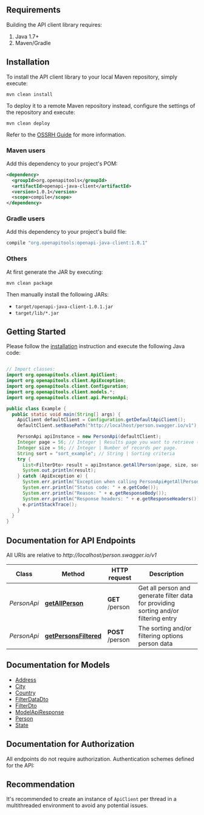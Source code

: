 
## Requirements

Building the API client library requires:
1. Java 1.7+
2. Maven/Gradle

## Installation

To install the API client library to your local Maven repository, simply execute:

```shell
mvn clean install
```

To deploy it to a remote Maven repository instead, configure the settings of the repository and execute:

```shell
mvn clean deploy
```

Refer to the [OSSRH Guide](http://central.sonatype.org/pages/ossrh-guide.html) for more information.

### Maven users

Add this dependency to your project's POM:

```xml
<dependency>
  <groupId>org.openapitools</groupId>
  <artifactId>openapi-java-client</artifactId>
  <version>1.0.1</version>
  <scope>compile</scope>
</dependency>
```

### Gradle users

Add this dependency to your project's build file:

```groovy
compile "org.openapitools:openapi-java-client:1.0.1"
```

### Others

At first generate the JAR by executing:

```shell
mvn clean package
```

Then manually install the following JARs:

* `target/openapi-java-client-1.0.1.jar`
* `target/lib/*.jar`

## Getting Started

Please follow the [installation](#installation) instruction and execute the following Java code:

```java

// Import classes:
import org.openapitools.client.ApiClient;
import org.openapitools.client.ApiException;
import org.openapitools.client.Configuration;
import org.openapitools.client.models.*;
import org.openapitools.client.api.PersonApi;

public class Example {
  public static void main(String[] args) {
    ApiClient defaultClient = Configuration.getDefaultApiClient();
    defaultClient.setBasePath("http://localhost/person.swagger.io/v1");

    PersonApi apiInstance = new PersonApi(defaultClient);
    Integer page = 56; // Integer | Results page you want to retrieve (0..N)
    Integer size = 56; // Integer | Number of records per page.
    String sort = "sort_example"; // String | Sorting criteria
    try {
      List<FilterDto> result = apiInstance.getAllPerson(page, size, sort);
      System.out.println(result);
    } catch (ApiException e) {
      System.err.println("Exception when calling PersonApi#getAllPerson");
      System.err.println("Status code: " + e.getCode());
      System.err.println("Reason: " + e.getResponseBody());
      System.err.println("Response headers: " + e.getResponseHeaders());
      e.printStackTrace();
    }
  }
}

```

## Documentation for API Endpoints

All URIs are relative to *http://localhost/person.swagger.io/v1*

Class | Method | HTTP request | Description
------------ | ------------- | ------------- | -------------
*PersonApi* | [**getAllPerson**](docs/PersonApi.md#getAllPerson) | **GET** /person | Get all person and generate filter data for providing sorting and/or filtering entry
*PersonApi* | [**getPersonsFiltered**](docs/PersonApi.md#getPersonsFiltered) | **POST** /person | The sorting and/or filtering options person data


## Documentation for Models

 - [Address](docs/Address.md)
 - [City](docs/City.md)
 - [Country](docs/Country.md)
 - [FilterDataDto](docs/FilterDataDto.md)
 - [FilterDto](docs/FilterDto.md)
 - [ModelApiResponse](docs/ModelApiResponse.md)
 - [Person](docs/Person.md)
 - [State](docs/State.md)


## Documentation for Authorization

All endpoints do not require authorization.
Authentication schemes defined for the API:

## Recommendation

It's recommended to create an instance of `ApiClient` per thread in a multithreaded environment to avoid any potential issues.
